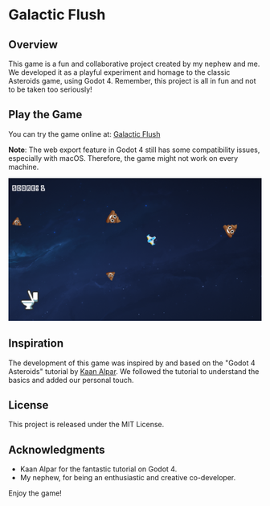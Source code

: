 # Galactic Flush

## Overview
This game is a fun and collaborative project created by my nephew and me. We developed it as a
playful experiment and homage to the classic Asteroids game, using Godot 4. Remember, this project
is all in fun and not to be taken too seriously!

## Play the Game
You can try the game online at: [Galactic Flush](https://floftar.github.io/galactic-flush/)

**Note**: The web export feature in Godot 4 still has some compatibility issues, especially with
macOS. Therefore, the game might not work on every machine.

![Galactic Flush](/galactic-flush.png "Galactic Flush")

## Inspiration
The development of this game was inspired by and based on the "Godot 4 Asteroids" tutorial by
[Kaan Alpar](https://www.youtube.com/@KaanAlpar). We followed the tutorial to understand the basics
and added our personal touch.

## License
This project is released under the MIT License.

## Acknowledgments
- Kaan Alpar for the fantastic tutorial on Godot 4.
- My nephew, for being an enthusiastic and creative co-developer.

Enjoy the game!

